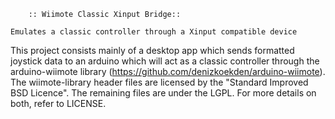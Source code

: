 		:: Wiimote Classic Xinput Bridge::
		
	Emulates a classic controller through a Xinput compatible device

This project consists mainly of a desktop app which sends formatted joystick data
to an arduino which will act as a classic controller through the arduino-wiimote
library (https://github.com/denizkoekden/arduino-wiimote). 
	The wiimote-library header files are licensed by the "Standard Improved
BSD Licence". The remaining files are under the LGPL. For more details on both,
refer to LICENSE.
	
